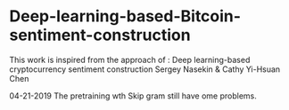 # Deep-learning-based-Bitcoin-sentiment-construction
This work is inspired from the approach of : Deep learning-based cryptocurrency sentiment construction Sergey Nasekin &amp; Cathy Yi-Hsuan Chen


04-21-2019 The pretraining wth Skip gram still have ome problems.
